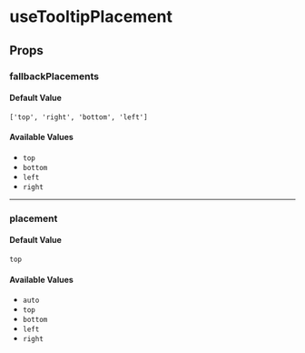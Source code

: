 # useTooltipPlacement

## Props

### fallbackPlacements

#### Default Value

`['top', 'right', 'bottom', 'left']`

#### Available Values

- `top`
- `bottom`
- `left`
- `right`

---

### placement

#### Default Value

`top`

#### Available Values

- `auto`
- `top`
- `bottom`
- `left`
- `right`
